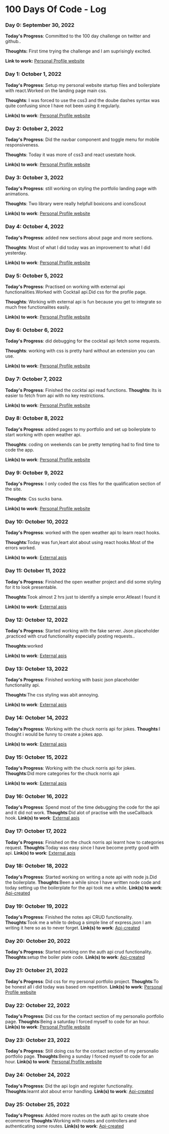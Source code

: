 # 100 Days Of Code - Log

### Day 0: September 30, 2022 

**Today's Progress**: Committed to the 100 day challenge on twitter and github..

**Thoughts:** First time trying the challenge and I am suprisingly excited.

**Link to work:** [Personal Profile website](https://github.com/gilbert-kiana/Personal_portfolio_ik)

### Day 1: October 1, 2022

**Today's Progress**: Setup my personal website startup files and boilerplate with react.Worked on the landing page main css.

**Thoughts**: I was forced to use the css3 and the doube dashes syntax was quite confusing since I have not been using it regularly.

**Link(s) to work**:  [Personal Profile website](https://github.com/gilbert-kiana/Personal_portfolio_ik)

### Day 2: October 2, 2022

**Today's Progress**: Did the navbar component and toggle menu for mobile responsiveness.

**Thoughts**: Today it was more of css3 and react usestate hook.

**Link(s) to work**:  [Personal Profile website](https://github.com/gilbert-kiana/Personal_portfolio_ik)

### Day 3: October 3, 2022

**Today's Progress**: still working on styling the portfolio landing page with animations.

**Thoughts**: Two library were really helpfull boxicons and iconsScout

**Link(s) to work**:  [Personal Profile website](https://github.com/gilbert-kiana/Personal_portfolio_ik)


### Day 4: October 4, 2022

**Today's Progress**: added new sections about page and more sections.

**Thoughts**: Most of what I did today was an improvement to what I did yesterday.

**Link(s) to work**:  [Personal Profile website](https://github.com/gilbert-kiana/Personal_portfolio_ik)

### Day 5: October 5, 2022

**Today's Progress**: Practised on working with external api functionalities.Worked with Cocktail api.Did css for the profile page.

**Thoughts**: Working with external api is fun because you get to integrate so much free functionalites easily.

**Link(s) to work**:  [Personal Profile website](https://github.com/gilbert-kiana/Personal_portfolio_ik)


### Day 6: October 6, 2022

**Today's Progress**: did debugging for the cocktail api fetch some requests.

**Thoughts**: working with css is pretty hard without an extension you can use.

**Link(s) to work**:  [Personal Profile website](https://github.com/gilbert-kiana/Personal_portfolio_ik)


### Day 7: October 7, 2022

**Today's Progress**: Finished the cocktai api read functions.
**Thoughts**: Its is easier to fetch from api with no key restrictions.

**Link(s) to work**:  [Personal Profile website](https://github.com/gilbert-kiana/Personal_portfolio_ik)



### Day 8: October 8, 2022

**Today's Progress**: added pages to my portfolio and set up boilerplate to start working with open weather api.

**Thoughts**: coding on weekends can be pretty tempting had to find time to code the app.

**Link(s) to work**:  [Personal Profile website](https://github.com/gilbert-kiana/Personal_portfolio_ik)


### Day 9: October 9, 2022

**Today's Progress**: I only coded the css files for the qualification section of the site.

**Thoughts**: Css sucks bana.

**Link(s) to work**:  [Personal Profile website](https://github.com/gilbert-kiana/Personal_portfolio_ik)


### Day 10: October 10, 2022

**Today's Progress**: worked with the open weather api to learn react hooks.

**Thoughts**:Today was fun,leart alot about using react hooks.Most of the errors worked.

**Link(s) to work**:  [External apis](https://github.com/gilbert-kiana/External_apis)


### Day 11: October 11, 2022

**Today's Progress**: Finished the open weather project and did some styling for it to look presentable.

**Thoughts**:Took almost 2 hrs just to identify a simple error.Atleast I found it

**Link(s) to work**:  [External apis](https://github.com/gilbert-kiana/External_apis)


### Day 12: October 12, 2022

**Today's Progress**:  Started working with the fake server. Json placeholder ,practiced with crud functionality especially posting requests..

**Thoughts**:worked

**Link(s) to work**:  [External apis](https://github.com/gilbert-kiana/External_apis)


### Day 13: October 13, 2022

**Today's Progress**:  Finished working with basic json placeholder functionality api.

**Thoughts**:The css styling was abit annoying.

**Link(s) to work**:  [External apis](https://github.com/gilbert-kiana/External_apis)


### Day 14: October 14, 2022

**Today's Progress**: Working with the chuck norris api for jokes.
**Thoughts**:I thought i would be funny to create a jokes app.

**Link(s) to work**:  [External apis](https://github.com/gilbert-kiana/External_apis)


### Day 15: October 15, 2022

**Today's Progress**: Working with the chuck norris api for jokes.
**Thoughts**:Did more categories for the chuck norris api

**Link(s) to work**:  [External apis](https://github.com/gilbert-kiana/External_apis)


### Day 16: October 16, 2022

**Today's Progress**: Spend most of the time debugging the code for the api and it did not work.
**Thoughts**:Did alot of practise with the useCallback hook.
**Link(s) to work**:  [External apis](https://github.com/gilbert-kiana/External_apis)


### Day 17: October 17, 2022

**Today's Progress**: Finished on the chuck norris api learnt how to categories request.
**Thoughts**:Today was easy since I have become pretty good with api.
**Link(s) to work**:  [External apis](https://github.com/gilbert-kiana/External_apis)


### Day 18: October 18, 2022

**Today's Progress**: Started working on writing a note api with node js.Did the boilerplate.
**Thoughts**:Been  a while since I have written node code and today setting up the boilerplate for the api took me a while.
**Link(s) to work**:  [Api-created](https://github.com/gilbert-kiana/Api-created)

### Day 19: October 19, 2022

**Today's Progress**: Finished the notes api CRUD functionality.
**Thoughts**:Took me a while to debug a simple line of express.json I am writing it here so as to never forget.
**Link(s) to work**:  [Api-created](https://github.com/gilbert-kiana/Api-created)

### Day 20: October 20, 2022

**Today's Progress**: Started working onn the auth api crud functionality.
**Thoughts**:setup the boiler plate code.
**Link(s) to work**:  [Api-created](https://github.com/gilbert-kiana/Api-created)

### Day 21: October 21, 2022

**Today's Progress**: Did css for my personal portfolio project.
**Thoughts**:To be honest all i did today was based om repetition.
**Link(s) to work**:  [Personal Profile website](https://github.com/gilbert-kiana/Personal_portfolio_ik)


### Day 22: October 22, 2022

**Today's Progress**: Did css for the contact section of my personalio portfolio page.
**Thoughts**:Being a saturday I forced myself to code for an hour.
**Link(s) to work**:  [Personal Profile website](https://github.com/gilbert-kiana/Personal_portfolio_ik)


### Day 23: October 23, 2022

**Today's Progress**: Still doing css for the contact section of my personalio portfolio page.
**Thoughts**:Being a sunday I forced myself to code for an hour.
**Link(s) to work**:  [Personal Profile website](https://github.com/gilbert-kiana/Personal_portfolio_ik)


### Day 24: October 24, 2022

**Today's Progress**: Did the api login and register functionality.
**Thoughts**:learnt alot about error handling.
**Link(s) to work**: [Api-created](https://github.com/gilbert-kiana/Api-created)


### Day 25: October 25, 2022

**Today's Progress**: Added more routes on the auth api to create shoe ecommerce
**Thoughts**:Working with routes and controllers and authenticating some routes.
**Link(s) to work**: [Api-created](https://github.com/gilbert-kiana/Api-created)




